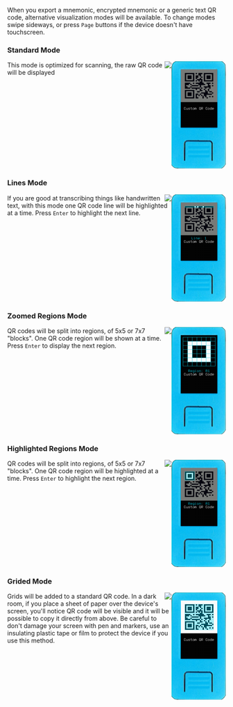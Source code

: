When you export a mnemonic, encrypted mnemonic or a generic text QR code, alternative visualization modes will be available. To change modes swipe sideways, or press `Page` buttons if the device doesn't have touchscreen.

### Standard Mode
<img src="../../img/maixpy_m5stickv/standard-qr-code-125.png" align="right">
<img src="../../img/maixpy_amigo_tft/standard-qr-code-150.png" align="right">

This mode is optimized for scanning, the raw QR code will be displayed

<div style="clear: both"></div>

### Lines Mode
<img src="../../img/maixpy_m5stickv/lines-qr-code-125.png" align="right">
<img src="../../img/maixpy_amigo_tft/lines-qr-code-150.png" align="right">

If you are good at transcribing things like handwritten text, with this mode one QR code line will be highlighted at a time. Press `Enter` to highlight the next line.

<div style="clear: both"></div>

### Zoomed Regions Mode
<img src="../../img/maixpy_m5stickv/zoomed-qr-code-125.png" align="right">
<img src="../../img/maixpy_amigo_tft/zoomed-qr-code-150.png" align="right">

QR codes will be split into regions, of 5x5 or 7x7 "blocks". One QR code region will be shown at a time. Press `Enter` to display the next region.

<div style="clear: both"></div>

### Highlighted Regions Mode
<img src="../../img/maixpy_m5stickv/regions-qr-code-125.png" align="right">
<img src="../../img/maixpy_amigo_tft/regions-qr-code-150.png" align="right">

QR codes will be split into regions, of 5x5 or 7x7 "blocks". One QR code region will be highlighted at a time. Press `Enter` to highlight the next region.

<div style="clear: both"></div>

### Grided Mode
<img src="../../img/maixpy_m5stickv/grided-qr-code-125.png" align="right">
<img src="../../img/maixpy_amigo_tft/grided-qr-code-150.png" align="right">

Grids will be added to a standard QR code. In a dark room, if you place a sheet of paper over the device's screen, you'll notice QR code will be visible and it will be possible to copy it directly from above. Be careful to don't damage your screen with pen and markers, use an insulating plastic tape or film to protect the device if you use this method.

<div style="clear: both"></div>